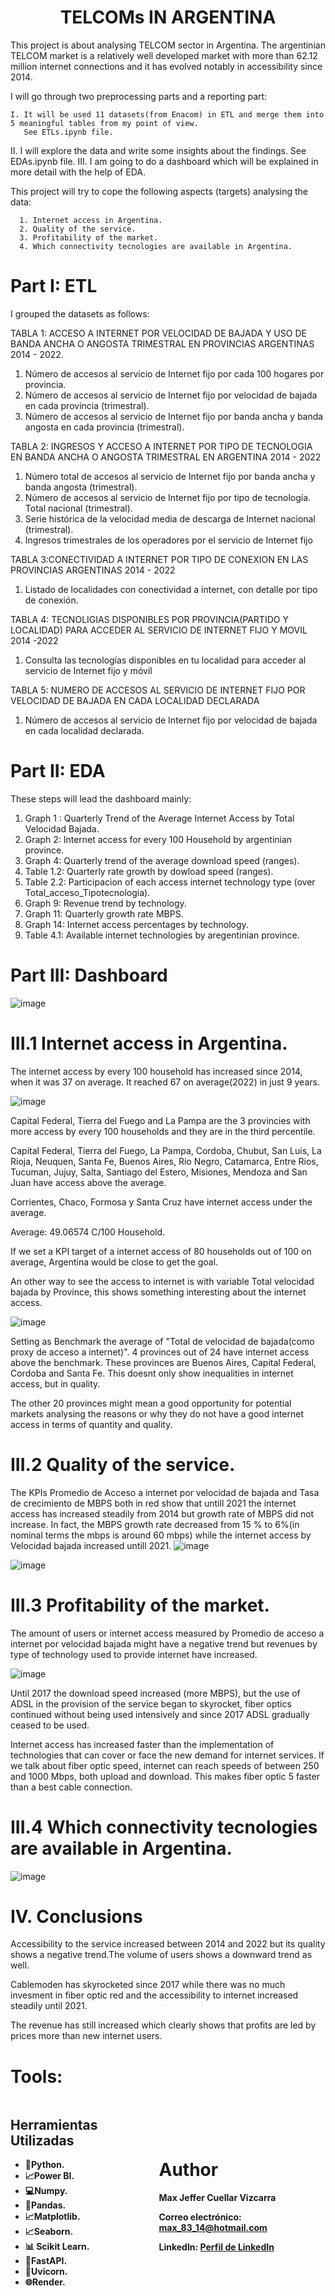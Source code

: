 
<h1 align="center">TELCOMs IN ARGENTINA</h1>
 
This project is about analysing TELCOM sector in Argentina. The argentinian TELCOM market is a relatively well developed market with more than 62.12 million internet connections and it has evolved notably in accessibility since 2014.

I will go through two preprocessing parts and a reporting part:

    I. It will be used 11 datasets(from Enacom) in ETL and merge them into 5 meaningful tables from my point of view.
       See ETLs.ipynb file.
   II. I will explore the data and write some insights about the findings.
       See EDAs.ipynb file.
  III. I am going to do a dashboard which will be explained in more detail with the help of EDA.

This project will try to cope the following aspects (targets) analysing the data:

      1. Internet access in Argentina.
      2. Quality of the service.
      3. Profitability of the market.
      4. Which connectivity tecnologies are available in Argentina.

# Part I: ETL

I grouped the datasets as follows: 

TABLA 1: ACCESO A INTERNET POR VELOCIDAD DE BAJADA Y USO DE BANDA ANCHA O ANGOSTA TRIMESTRAL EN PROVINCIAS ARGENTINAS 2014 - 2022. 

  1. Número de accesos al servicio de Internet fijo por cada 100 hogares por provincia.
  2. Número de accesos al servicio de Internet fijo por velocidad de bajada en cada provincia (trimestral).
  3. Número de accesos al servicio de Internet fijo por banda ancha y banda angosta en cada provincia (trimestral).

TABLA 2: INGRESOS Y ACCESO A INTERNET POR TIPO DE TECNOLOGIA EN BANDA ANCHA O ANGOSTA TRIMESTRAL EN ARGENTINA 2014 - 2022

  1. Número total de accesos al servicio de Internet fijo por banda ancha y banda angosta (trimestral).
  2. Número de accesos al servicio de Internet fijo por tipo de tecnología. Total nacional (trimestral).
  3. Serie histórica de la velocidad media de descarga de Internet nacional (trimestral).
  4. Ingresos trimestrales de los operadores por el servicio de Internet fijo
 
TABLA 3:CONECTIVIDAD A INTERNET POR TIPO DE CONEXION EN LAS PROVINCIAS ARGENTINAS 2014 - 2022

  1. Listado de localidades con conectividad a internet, con detalle por tipo de conexión.

TABLA 4: TECNOLIGIAS DISPONIBLES POR PROVINCIA(PARTIDO Y LOCALIDAD) PARA ACCEDER AL SERVICIO DE INTERNET FIJO Y MOVIL 2014 -2022

  1. Consulta las tecnologías disponibles en tu localidad para acceder al servicio de Internet fijo y móvil

TABLA 5: NUMERO DE ACCESOS AL SERVICIO DE INTERNET FIJO POR VELOCIDAD DE BAJADA EN CADA LOCALIDAD DECLARADA

  1. Número de accesos al servicio de Internet fijo por velocidad de bajada en cada localidad declarada.

# Part II: EDA

These steps will lead the dashboard mainly:

  1. Graph 1 : Quarterly Trend of the Average Internet Access by Total Velocidad Bajada.
  2. Graph 2: Internet access for every 100 Household by argentinian province.
  3. Graph 4: Quarterly trend of the average download speed (ranges).
  4. Table 1.2: Quarterly rate growth by dowload speed (ranges).
  5. Table 2.2: Participacion of each access internet technology type (over Total_acceso_Tipotecnologia).
  6. Graph 9: Revenue trend by technology.
  7. Graph 11: Quarterly growth rate MBPS.
  8. Graph 14: Internet access percentages by technology.
  9. Table 4.1: Available internet technologies by aregentinian province.

# Part III: Dashboard
      
![image](https://github.com/MaxJv1/IndividualProject2DataAnalysis/assets/138952349/0975353e-3cb9-407d-a7c2-49fb5484db2d)

# III.1 Internet access in Argentina.

The internet access by every 100 household has increased since 2014, when it was 37 on average. It reached 67 on average(2022) in just 9 years.

![image](https://github.com/MaxJv1/IndividualProject2DataAnalysis/assets/138952349/f6fc7981-df3f-4bf7-8ae3-67288c806290)

Capital Federal, Tierra del Fuego and La Pampa are the 3 provincies with more access by every 100 households and they are in the third percentile. 

Capital Federal, Tierra del Fuego, La Pampa, Cordoba, Chubut, San Luis, La Rioja, Neuquen, Santa Fe, Buenos Aires, Rio Negro, Catamarca, Entre Rios, Tucuman, Jujuy, Salta, Santiago del Estero, Misiones, Mendoza and San Juan have access above the average.

Corrientes, Chaco, Formosa y Santa Cruz have internet access under the average.

Average: 49.06574 C/100 Household.

If we set a KPI target of a internet access of 80 households out of 100 on average, Argentina would be close to get the goal.

An other way to see the access to internet is with variable Total velocidad bajada by Province, this shows something interesting about the internet access.

![image](https://github.com/MaxJv1/IndividualProject2DataAnalysis/assets/138952349/2a389cd4-dc1d-414a-9b28-9e1e3a72609e)

Setting as Benchmark the average of "Total de velocidad de bajada(como proxy de acceso a internet)".
4 provinces out of 24 have internet access above the benchmark. These provinces are Buenos Aires, Capital Federal, Cordoba and Santa Fe. This doesnt only show inequalities in internet access, but in quality. 
 
The other 20 provinces might mean a good opportunity for potential markets analysing the reasons or why they do not have a good internet access in terms of quantity and quality.

# III.2 Quality of the service.

The KPIs Promedio de Acceso a internet por velocidad de bajada and Tasa de crecimiento de MBPS both in red show that untill 2021 the internet access has increased steadily from 2014 but growth rate of MBPS did not increase. In fact, the MBPS growth rate decreased from 15 % to 6%(in nominal terms the mbps is around 60 mbps) while the internet access by Velocidad bajada increased untill 2021.
![image](https://github.com/MaxJv1/IndividualProject2DataAnalysis/assets/138952349/a22b5dc5-3ac4-4e67-bdd3-0d53841d0fd6)

![image](https://github.com/MaxJv1/IndividualProject2DataAnalysis/assets/138952349/cad56f49-06d8-4b9a-924d-809e5df13ad6)


# III.3 Profitability of the market.

The amount of users or internet access measured by Promedio de acceso a internet por velocidad bajada might have a negative trend but revenues by type of technology used to provide internet have increased.

![image](https://github.com/MaxJv1/IndividualProject2DataAnalysis/assets/138952349/f1aafd48-8a0e-403c-ad37-6fe4cefae141)

Until 2017 the download speed increased (more MBPS), but the use of ADSL in the provision of the service began to skyrocket, fiber optics continued without being used intensively and since 2017 ADSL gradually ceased to be used.

Internet access has increased faster than the implementation of technologies that can cover or face the new demand for internet services. If we talk about fiber optic speed, internet can reach speeds of between 250 and 1000 Mbps, both upload and download. This makes fiber optic 5 faster than a best cable connection.

# III.4 Which connectivity tecnologies are available in Argentina.

  ![image](https://github.com/MaxJv1/IndividualProject2DataAnalysis/assets/138952349/edee1835-8a15-4fac-bc96-4765b95e7137)


# IV. Conclusions

Accessibility to the service increased between 2014 and 2022 but its quality shows a negative trend.The volume of users shows a downward trend as well.

Cablemoden has skyrocketed since 2017 while there was no much invesment in fiber optic red and the accessibility to internet increased steadily until 2021.

The revenue has still increased which clearly shows that profits are led by prices more than new internet users.

# Tools:

<div style="display:flex; align-items:center;">
  <div style="width:50%; padding-right:20px;">
    <h2>Herramientas Utilizadas</h2>
    <ul style="text-align: justify;">
      <li><b>🐍Python.</li>
      <li><b>📈Power BI.</li>
      <li><b>💻Numpy.</li>
      <li>🐼Pandas.<b></li>
      <li><b>📈Matplotlib.</li>
      <li><b>📈Seaborn.</li>
      <li><b>📊 Scikit Learn.</li>
      <li><b>📳FastAPI.</li>
      <li><b>🦄Uvicorn.</li>
      <li><b>🌐Render.</li>
    </ul>
  </div>
 


# Author

Max Jeffer Cuellar Vizcarra

Correo electrónico: max_83_14@hotmail.com

LinkedIn: [Perfil de LinkedIn](https://www.linkedin.com/in/max-jeffer-cuellar-vizcarra-25197433/)


